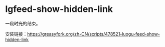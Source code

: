 # lgfeed-show-hidden-link

一段时光的结束。

安装链接：<https://greasyfork.org/zh-CN/scripts/478521-luogu-feed-show-hidden-link>
